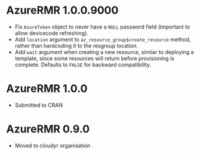 # AzureRMR 1.0.0.9000

* Fix `AzureToken` object to never have a `NULL` password field (important to allow devicecode refreshing).
* Add `location` argument to `az_resource_group$create_resource` method, rather than hardcoding it to the resgroup location.
* Add `wait` argument when creating a new resource, similar to deploying a template, since some resources will return before provisioning is complete. Defaults to `FALSE` for backward compatibility.

# AzureRMR 1.0.0

* Submitted to CRAN

# AzureRMR 0.9.0

* Moved to cloudyr organisation
